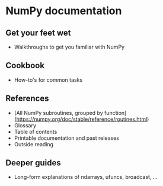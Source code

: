 # NumPy documentation

## Get your feet wet
- Walkthroughs to get you familiar with NumPy

## Cookbook
- How-to's for common tasks

## References
- [All NumPy subroutines, grouped by function] (https://numpy.org/doc/stable/reference/routines.html)
- Glossary
- Table of contents
- Printable documentation and past releases
- Outside reading

## Deeper guides
- Long-form explanations of ndarrays, ufuncs, broadcast, ...
